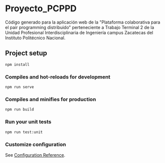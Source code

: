# Proyecto_PCPPD

Código generado para la aplicación web de la "Plataforma colaborativa para el pair programming distribuido" perteneciente a Trabajo Terminal 2 de la Unidad Profesional Interdisciplinaria de Ingeniería campus Zacatecas del Instituto Politécnico Nacional.

## Project setup

```
npm install
```

### Compiles and hot-reloads for development

```
npm run serve
```

### Compiles and minifies for production

```
npm run build
```

### Run your unit tests

```
npm run test:unit
```

### Customize configuration

See [Configuration Reference](https://cli.vuejs.org/config/).
